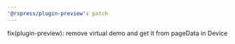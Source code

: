 ```yaml
---
'@rspress/plugin-preview': patch
---
```


fix(plugin-preview): remove virtual demo and get it from pageData in Device
